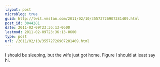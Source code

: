 ```yaml
---
layout: post
microblog: true
guid: http://twit.vmstan.com/2011/02/10/35572726907281409.html
post_id: 3044281
date: 2011-02-09T23:36:13-0600
lastmod: 2011-02-09T23:36:13-0600
type: post
url: /2011/02/10/35572726907281409.html
---
```

I should be sleeping, but the wife just got home. Figure I should at least say hi.
